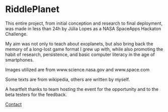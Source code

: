 # RiddlePlanet
<p>This entire project, from initial conception and research to final deployment, was made in less than 24h by Júlia Lopes as a NASA SpaceApps Hackaton Challenge.</p>
<p>My aim was not only to teach about exoplanets, but also bring back the memory of a long-lost game format I grew up with, while also promoting the habit of research, persistence, and basic computer literacy in the age of smartphones.</p>
<p>Images utilized are from www.science.nasa.gov and www.space.com</p>
<p>Some texts are from wikipedia, others are written by myself.</p>
<p>A heartfelt thanks to team hosting the event for the opportunity and to the beta testers for the feedback.</p>
<p><a href=mailto:julialopes.code+riddleplanet@gmail.com>Contact</a></p>
